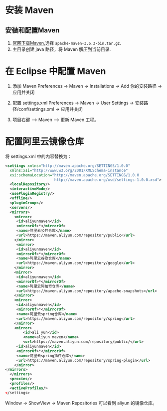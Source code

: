 # 安装 Maven

## 安装和配置Maven

1. [官网下载Maven](http://maven.apache.org/download.cgi),选择  `apache-maven-3.6.3-bin.tar.gz`.
2. 主目录创建 java 路径，将 Maven 解压到当前目录.


# 在 Eclipse 中配置 Maven
1. 添加 Maven
    Preferences -> Maven -> Installations -> Add 你的安装路径 -> 应用并关闭

2. 配置 settings.xml
    Preferences -> Maven -> User Settings -> 安装路径/conf/settings.xml -> 应用并关闭

3.  项目右键 --> Maven --> 更新 Maven 工程。


# 配置阿里云镜像仓库
将 settings.xml 中的内容替换为：
```xml
<settings xmlns="http://maven.apache.org/SETTINGS/1.0.0"
  xmlns:xsi="http://www.w3.org/2001/XMLSchema-instance"
  xsi:schemaLocation="http://maven.apache.org/SETTINGS/1.0.0
                      http://maven.apache.org/xsd/settings-1.0.0.xsd">
  <localRepository/>
  <interactiveMode/>
  <usePluginRegistry/>
  <offline/>
  <pluginGroups/>
  <servers/>
  <mirrors>
    <mirror>
     <id>aliyunmaven</id>
     <mirrorOf>*</mirrorOf>
     <name>阿里云公共仓库</name>
     <url>https://maven.aliyun.com/repository/public</url>
    </mirror>
     <mirror>
     <id>aliyunmaven</id>
     <mirrorOf>*</mirrorOf>
     <name>阿里云谷歌仓库</name>
     <url>https://maven.aliyun.com/repository/google</url>
    </mirror>
    <mirror>
     <id>aliyunmaven</id>
     <mirrorOf>*</mirrorOf>
     <name>阿里云阿帕奇仓库</name>
     <url>https://maven.aliyun.com/repository/apache-snapshots</url>
    </mirror>
    <mirror>
     <id>aliyunmaven</id>
     <mirrorOf>*</mirrorOf>
     <name>阿里云spring仓库</name>
     <url>https://maven.aliyun.com/repository/spring</url>
    </mirror>
    <mirror>
        <id>ali yun</id>
        <name>aliyun maven</name>
        <url>https://maven.aliyun.com/repository/public/</url>
     <id>aliyunmaven</id>
     <mirrorOf>*</mirrorOf>
     <name>阿里云spring插件仓库</name>
     <url>https://maven.aliyun.com/repository/spring-plugin</url>
    </mirror>
</mirrors>
  </mirrors>
  <proxies/>
  <profiles/>
  <activeProfiles/>
</settings>
```
Window -> ShowView -> Maven Repositories
可以看到 aliyun 的镜像仓库。